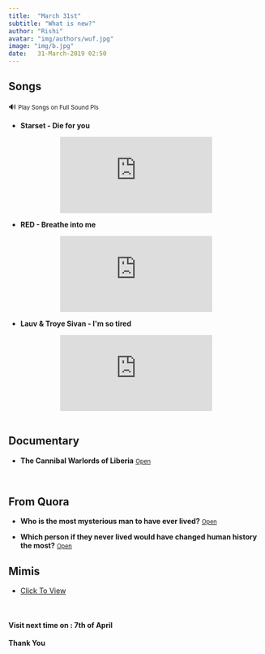 ```yaml
---
title:  "March 31st"
subtitle: "What is new?"
author: "Rishi"
avatar: "img/authors/wuf.jpg"
image: "img/b.jpg"
date:   31-March-2019 02:50
---
```


## Songs

🔊 <small>Play Songs on Full Sound Pls</small>

- __Starset - Die for you__

<center><iframe src="https://www.youtube.com/embed/WJxSNbAer9M" frameborder="0" allow="accelerometer; autoplay; encrypted-media; gyroscope; picture-in-picture" allowfullscreen></iframe></center>

- __RED - Breathe into me__

<center><iframe  src="https://www.youtube.com/embed/6gcEyO-XqAw" frameborder="0" allow="accelerometer; autoplay; encrypted-media; gyroscope; picture-in-picture" allowfullscreen></iframe></center>

- __Lauv & Troye Sivan - I'm so tired__

<center><iframe src="https://www.youtube.com/embed/fvjpE_wFL5A" frameborder="0" allow="accelerometer; autoplay; encrypted-media; gyroscope; picture-in-picture" allowfullscreen></iframe></center>

<br>

## Documentary

- __The Cannibal Warlords of Liberia__ <a href="https://www.youtube.com/watch?v=ZRuSS0iiFyo" target="_blank"><small>Open</small></a>

<br>

## From Quora

- __Who is the most mysterious man to have ever lived?__ <a href="https://qr.ae/TW15oB" target="_blank"><small>Open</small></a>

- __Which person if they never lived would have changed human history the most?__ <a href="https://qr.ae/TW15u7" target="_blank"><small>Open</small></a>


## Mimis

- [Click To View](memes/1.jpg)

<br>

#### __Visit next time on :__ __7th of April__

__Thank You__
